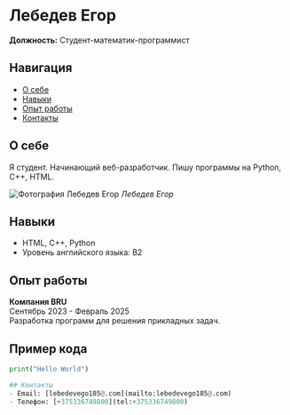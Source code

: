 # Лебедев Егор
**Должность:** Студент-математик-программист

## Навигация
- [О себе](#о-себе)
- [Навыки](#навыки)
- [Опыт работы](#опыт-работы)
- [Контакты](#контакты)

## О себе
Я студент. Начинающий веб-разработчик. Пишу программы на Python, C++, HTML.

![Фотография Лебедев Егор](https://i.pinimg.com/originals/ae/73/ad/ae73ad4c9aa5210598ab9c78b2a5fae1.jpg)
*Лебедев Егор*

## Навыки
- HTML, C++, Python
- Уровень английского языка: B2

## Опыт работы
**Компания BRU**  
Сентябрь 2023 - Февраль 2025  
Разработка программ для решения прикладных задач.

## Пример кода
```python
print("Hello World")

## Контакты
- Email: [lebedevego185@.com](mailto:lebedevego185@.com)
- Телефон: [+375336749800](tel:+375336749800)